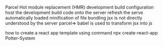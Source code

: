 Parcel
Hot module replacement (HMR)
development build configuration
host the development build code onto the server
refresh the serve automatically loaded
minification of file
bundling 
jsx is not directly understood by the server
parcel=> babel is used to transform jsx into js 

how to create a react app template using command  npx create-react-app Potter-System